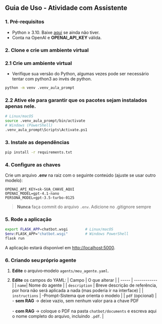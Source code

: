 ## Guia de Uso - Atividade com Assistente

### 1. Pré‑requisitos

* Python ≥ 3.10. Baixe [aqui](https://www.python.org/downloads/) se ainda não tiver.
* Conta na OpenAI e **OPENAI\_API\_KEY** válida.

### 2. Clone e crie um ambiente virtual

### 2.1 Crie um ambiente virtual
- Verifique sua versão do Python, algumas vezes pode ser necessário tentar com python3 ao invés de python.
```bash
python -m venv .venv_aula_prompt
```

### 2.2 Ative ele para garantir que os pacotes sejam instalados apenas nele.
```bash
# Linux/macOS
source .venv_aula_prompt/bin/activate
# Windows (PowerShell)
.venv_aula_prompt\Scripts\Activate.ps1
```

### 3. Instale as dependências

```bash
pip install -r requirements.txt
```

### 4. Configure as chaves

Crie um arquivo **.env** na raiz com o seguinte conteúdo (ajuste se usar outro modelo):

```
OPENAI_API_KEY=sk-SUA_CHAVE_AQUI
OPENAI_MODEL=gpt-4.1-nano
PERSONA_MODEL=gpt-3.5-turbo-0125
```

> **Nunca** faça commit do arquivo `.env`. Adicione no .gitignore sempre

### 5. Rode a aplicação

```bash
export FLASK_APP=chatbot.wsgi        # Linux/macOS
$env:FLASK_APP="chatbot.wsgi"        # Windows PowerShell
flask run
```

A aplicação estará disponível em [http://localhost:5000](http://localhost:5000).

### 6. Criando seu próprio agente

1. **Edite** o arquivo‑modelo `agents/meu_agente.yaml`.

2. **Edite** os campos do YAML:
   | Campo | O que alterar  |
   | ----- | ------------   |
   | `name`| Nome do agente |
   | `description` | Breve descrição de referência, por hora não será aplicada a nada (mas poderia ir na interface) |
   | `instructions` | -Prompt-Sistema que orienta o modelo |
   | `pdf` (opcional) | - **sem RAG** → deixe vazio, sem nenhum valor para a chave PDF <br><br>- **com RAG** → coloque o PDF na pasta `chatbot/documents` e escreva aqui o nome completo do arquivo, incluindo `.pdf`. |

